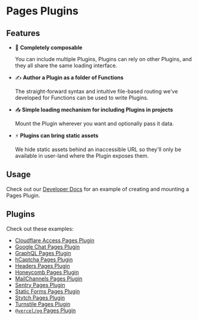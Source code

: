 # Pages Plugins

## Features

- 🥞 **Completely composable**

  You can include multiple Plugins, Plugins can rely on other Plugins, and they all share the same loading interface.

- ✍️ **Author a Plugin as a folder of Functions**

  The straight-forward syntax and intuitive file-based routing we've developed for Functions can be used to write Plugins.

- 📥 **Simple loading mechanism for including Plugins in projects**

  Mount the Plugin wherever you want and optionally pass it data.

- ⚡️ **Plugins can bring static assets**

  We hide static assets behind an inaccessible URL so they'll only be available in user-land where the Plugin exposes them.

## Usage

Check out our [Developer Docs](https://developers.cloudflare.com/pages/platform/functions/plugins/) for an example of creating and mounting a Pages Plugin.

## Plugins

Check out these examples:

- [Cloudflare Access Pages Plugin](./packages/cloudflare-access)
- [Google Chat Pages Plugin](./packages/google-chat)
- [GraphQL Pages Plugin](./packages/graphql)
- [hCaptcha Pages Plugin](./packages/hcaptcha)
- [Headers Pages Plugin](./packages/headers)
- [Honeycomb Pages Plugin](./packages/honeycomb)
- [MailChannels Pages Plugin](./packages/mailchannels)
- [Sentry Pages Plugin](./packages/sentry)
- [Static Forms Pages Plugin](./packages/static-forms)
- [Stytch Pages Plugin](./packages/stytch)
- [Turnstile Pages Plugin](./packages/turnstile)
- [`@vercel/og` Pages Plugin](./packages/vercel-og)
